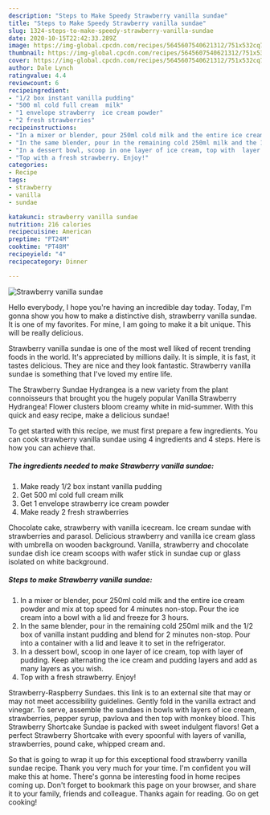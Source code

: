 ```yaml
---
description: "Steps to Make Speedy Strawberry vanilla sundae"
title: "Steps to Make Speedy Strawberry vanilla sundae"
slug: 1324-steps-to-make-speedy-strawberry-vanilla-sundae
date: 2020-10-15T22:42:33.289Z
image: https://img-global.cpcdn.com/recipes/5645607540621312/751x532cq70/strawberry-vanilla-sundae-recipe-main-photo.jpg
thumbnail: https://img-global.cpcdn.com/recipes/5645607540621312/751x532cq70/strawberry-vanilla-sundae-recipe-main-photo.jpg
cover: https://img-global.cpcdn.com/recipes/5645607540621312/751x532cq70/strawberry-vanilla-sundae-recipe-main-photo.jpg
author: Dale Lynch
ratingvalue: 4.4
reviewcount: 6
recipeingredient:
- "1/2 box instant vanilla pudding"
- "500 ml cold full cream  milk"
- "1 envelope strawberry  ice cream powder"
- "2 fresh strawberries"
recipeinstructions:
- "In a mixer or blender, pour 250ml cold milk and the entire ice cream powder and mix at top speed for 4 minutes non-stop. Pour the ice cream into a bowl with a lid and freeze for 3 hours."
- "In the same blender, pour in the remaining cold 250ml milk and the 1/2 box of vanilla instant pudding and blend for 2 minutes non-stop. Pour into a container with a lid and leave it to set in the refrigerator."
- "In a dessert bowl, scoop in one layer of ice cream, top with  layer of pudding. Keep alternating the ice cream and pudding layers and add as many layers as you wish."
- "Top with a fresh strawberry. Enjoy!"
categories:
- Recipe
tags:
- strawberry
- vanilla
- sundae

katakunci: strawberry vanilla sundae 
nutrition: 216 calories
recipecuisine: American
preptime: "PT24M"
cooktime: "PT48M"
recipeyield: "4"
recipecategory: Dinner

---
```



![Strawberry vanilla sundae](https://img-global.cpcdn.com/recipes/5645607540621312/751x532cq70/strawberry-vanilla-sundae-recipe-main-photo.jpg)

Hello everybody, I hope you're having an incredible day today. Today, I'm gonna show you how to make a distinctive dish, strawberry vanilla sundae. It is one of my favorites. For mine, I am going to make it a bit unique. This will be really delicious.

Strawberry vanilla sundae is one of the most well liked of recent trending foods in the world. It's appreciated by millions daily. It is simple, it is fast, it tastes delicious. They are nice and they look fantastic. Strawberry vanilla sundae is something that I've loved my entire life.

The Strawberry Sundae Hydrangea is a new variety from the plant connoisseurs that brought you the hugely popular Vanilla Strawberry Hydrangea! Flower clusters bloom creamy white in mid-summer. With this quick and easy recipe, make a delicious sundae!


To get started with this recipe, we must first prepare a few ingredients. You can cook strawberry vanilla sundae using 4 ingredients and 4 steps. Here is how you can achieve that.

<!--inarticleads1-->

##### The ingredients needed to make Strawberry vanilla sundae:

1. Make ready 1/2 box instant vanilla pudding
1. Get 500 ml cold full cream  milk
1. Get 1 envelope strawberry  ice cream powder
1. Make ready 2 fresh strawberries


Chocolate cake, strawberry with vanilla icecream. Ice cream sundae with strawberries and parasol. Delicious strawberry and vanilla ice cream glass with umbrella on wooden background. Vanilla, strawberry and chocolate sundae dish ice cream scoops with wafer stick in sundae cup or glass isolated on white background. 

<!--inarticleads2-->

##### Steps to make Strawberry vanilla sundae:

1. In a mixer or blender, pour 250ml cold milk and the entire ice cream powder and mix at top speed for 4 minutes non-stop. Pour the ice cream into a bowl with a lid and freeze for 3 hours.
1. In the same blender, pour in the remaining cold 250ml milk and the 1/2 box of vanilla instant pudding and blend for 2 minutes non-stop. Pour into a container with a lid and leave it to set in the refrigerator.
1. In a dessert bowl, scoop in one layer of ice cream, top with  layer of pudding. Keep alternating the ice cream and pudding layers and add as many layers as you wish.
1. Top with a fresh strawberry. Enjoy!


Strawberry-Raspberry Sundaes. this link is to an external site that may or may not meet accessibility guidelines. Gently fold in the vanilla extract and vinegar. To serve, assemble the sundaes in bowls with layers of ice cream, strawberries, pepper syrup, pavlova and then top with monkey blood. This Strawberry Shortcake Sundae is packed with sweet indulgent flavors! Get a perfect Strawberry Shortcake with every spoonful with layers of vanilla, strawberries, pound cake, whipped cream and. 

So that is going to wrap it up for this exceptional food strawberry vanilla sundae recipe. Thank you very much for your time. I'm confident you will make this at home. There's gonna be interesting food in home recipes coming up. Don't forget to bookmark this page on your browser, and share it to your family, friends and colleague. Thanks again for reading. Go on get cooking!
